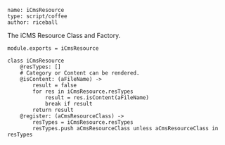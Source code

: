 ```
name: iCmsResource
type: script/coffee
author: riceball
```


The iCMS Resource Class and Factory.

    module.exports = iCmsResource

    class iCmsResource
        @resTypes: []
        # Category or Content can be rendered.
        @isContent: (aFileName) ->
            result = false
            for res in iCmsResource.resTypes
                result = res.isContent(aFileName)
                break if result
            return result
        @register: (aCmsResourceClass) ->
            resTypes = iCmsResource.resTypes
            resTypes.push aCmsResourceClass unless aCmsResourceClass in resTypes
